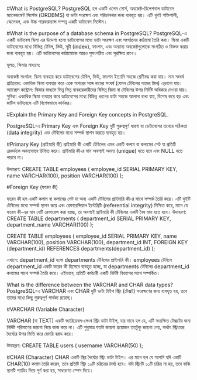 #What is PostgreSQL?
PostgreSQL হল একটি ওপেন সোর্স, অবজেক্ট-রিলেশনাল ডাটাবেস ম্যানেজমেন্ট সিস্টেম (ORDBMS) যা ডাটা সংরক্ষণ এবং পরিচালনার জন্য ব্যবহৃত হয়। এটি খুবই শক্তিশালী, স্কেলেবল, এবং উচ্চ পারফরম্যান্স সম্পন্ন একটি ডাটাবেস সিস্টেম।

#What is the purpose of a database schema in PostgreSQL?
PostgreSQL-এ একটি ডাটাবেস স্কিমা এর উদ্দেশ্য হলো ডাটাবেসের মধ্যে ডাটা সংরক্ষণ এবং সংগঠনের কাঠামো তৈরি করা। স্কিমা একটি ডাটাবেসের মধ্যে বিভিন্ন টেবিল, ভিউ, সূচী (index), ফাংশন, এবং অন্যান্য অবজেক্টগুলোকে সংগঠিত ও বিভক্ত করার জন্য ব্যবহৃত হয়। এটি ডাটাবেসের কাঠামোকে আরও সুসংগঠিত এবং সুরক্ষিত রাখে।

মূলত, স্কিমার মাধ্যমে:

অবজেক্ট সংগঠন: স্কিমা ব্যবহার করে ডাটাবেসের টেবিল, ভিউ, ফাংশন ইত্যাদি সহজে শ্রেণীবদ্ধ করা যায়।
নাম সংঘর্ষ প্রতিরোধ: একাধিক স্কিমা ব্যবহার করে একে অপরের সঙ্গে নামের সংঘর্ষ (যেমন টেবিলের নামের মিল) এড়ানো যায়।
অ্যাক্সেস কন্ট্রোল: স্কিমার মাধ্যমে ভিন্ন ভিন্ন ব্যবহারকারীদের বিভিন্ন স্কিমা বা টেবিলের উপর নির্দিষ্ট অধিকার দেওয়া যায়।
সুবিধা: একাধিক স্কিমা ব্যবহার করে ডাটাবেসের মধ্যে বিভিন্ন ধরনের ডাটা সহজে আলাদা রাখা যায়, বিশেষ করে বড় এবং জটিল ডাটাবেসে এটি বিশেষভাবে কার্যকর।

#Explain the Primary Key and Foreign Key concepts in PostgreSQL.

PostgreSQL-এ Primary Key এবং Foreign Key দুটি গুরুত্বপূর্ণ ধারণা যা ডেটাবেসের তথ্যের সঠিকতা (data integrity) এবং টেবিলের মধ্যে সম্পর্ক স্থাপন করতে ব্যবহৃত হয়।

#Primary Key (প্রাইমারি কী)
প্রাইমারি কী একটি টেবিলের এমন একটি কলাম বা কলামের সেট যা প্রতিটি রেকর্ডকে অনন্যভাবে চিহ্নিত করে। প্রাইমারি কী-র মান অবশ্যই অনন্য (unique) হতে হবে এবং NULL হতে পারবে না।

উদাহরণ:
CREATE TABLE employees (
    employee_id SERIAL PRIMARY KEY,
    name VARCHAR(100),
    position VARCHAR(100)
);

#Foreign Key (ফরেন কী)

ফরেন কী হল একটি কলাম বা কলামের সেট যা অন্য একটি টেবিলের প্রাইমারি কী-র সাথে সম্পর্ক তৈরি করে। এটি দুইটি টেবিলের মধ্যে সম্পর্ক স্থাপন করে এবং রেফারেন্সিয়াল ইন্টেগ্রিটি (referential integrity) নিশ্চিত করে, মানে যে ফরেন কী-এর মান যেটি রেফারেন্স করা হচ্ছে, তা অবশ্যই প্রাইমারি কী টেবিলের একটি বৈধ মান হতে হবে।
উদাহরণ:
CREATE TABLE departments (
    department_id SERIAL PRIMARY KEY,
    department_name VARCHAR(100)
);

CREATE TABLE employees (
    employee_id SERIAL PRIMARY KEY,
    name VARCHAR(100),
    position VARCHAR(100),
    department_id INT,
    FOREIGN KEY (department_id) REFERENCES departments(department_id)
);

এখানে:
department_id হলো departments টেবিলের প্রাইমারি কী।
employees টেবিলে department_id একটি ফরেন কী হিসেবে ব্যবহৃত হচ্ছে, যা departments টেবিলের department_id কলামের সাথে সম্পর্ক তৈরি করে। এইভাবে, প্রতিটি কর্মচারী একটি নির্দিষ্ট বিভাগের সাথে সম্পর্কিত।

What is the difference between the VARCHAR and CHAR data types?
PostgreSQL-এ VARCHAR এবং CHAR দুটি ডাটা টাইপ স্ট্রিং (টেক্সট) সংরক্ষণের জন্য ব্যবহৃত হয়, তবে তাদের মধ্যে কিছু গুরুত্বপূর্ণ পার্থক্য রয়েছে। 

#VARCHAR (Variable Character)

VARCHAR (বা TEXT) একটি ভ্যারিয়েবল-লেংথ স্ট্রিং ডাটা টাইপ, যার মানে হল যে, এটি সংরক্ষিত টেক্সটের জন্য নির্দিষ্ট পরিমাণের জায়গা নিয়ে কাজ করে না। এটি শুধুমাত্র যতটা জায়গা প্রয়োজন ততটুকু জায়গা নেয়, অর্থাৎ স্ট্রিংয়ের দৈর্ঘ্যের উপর ভিত্তি করে মেমরি বরাদ্দ করে।

উদাহরণ:
CREATE TABLE users (
    username VARCHAR(50)
);

#CHAR (Character)
CHAR একটি স্থির দৈর্ঘ্যের স্ট্রিং ডাটা টাইপ। এর মানে হল যে আপনি যদি একটি CHAR(10) কলাম তৈরি করেন, তবে প্রতিটি স্ট্রিং ১০টি চরিত্রের দৈর্ঘ্য হবে। যদি স্ট্রিংটি ১০টি চরিত্র না হয়, তবে বাকি স্থানটি প্যাডিং দিয়ে পূর্ণ করা হয়, সাধারণত স্পেস দিয়ে।
